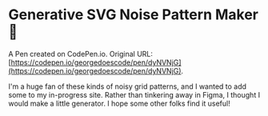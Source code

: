 # Generative SVG Noise Pattern Maker 🎨

A Pen created on CodePen.io. Original URL: [https://codepen.io/georgedoescode/pen/dyNVNjG](https://codepen.io/georgedoescode/pen/dyNVNjG).

I'm a huge fan of these kinds of noisy grid patterns, and I wanted to add some to my in-progress site. Rather than tinkering away in Figma, I thought I would make a little generator. I hope some other folks find it useful! 
